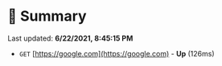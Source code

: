 # 📖 Summary
Last updated: **6/22/2021, 8:45:15 PM**

- `GET` [https://google.com](https://google.com) - **Up** (126ms)
